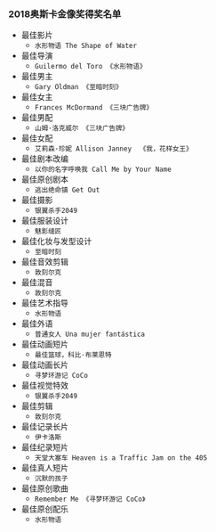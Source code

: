 ### 2018奥斯卡金像奖得奖名单

- 最佳影片
    - `水形物语 The Shape of Water`
- 最佳导演
    - `Guilermo del Toro 《水形物语》`
- 最佳男主
    - `Gary Oldman 《至暗时刻》`
- 最佳女主
    - `Frances McDormand 《三块广告牌》`
- 最佳男配
    - `山姆·洛克威尔 《三块广告牌》`
- 最佳女配
    - `艾莉森·珍妮 Allison Janney  《我，花样女王》`
- 最佳剧本改编
    - `以你的名字呼唤我 Call Me by Your Name`
- 最佳原创剧本
    - `逃出绝命镇 Get Out`
- 最佳摄影
    - `银翼杀手2049`
- 最佳服装设计
    - `魅影缝匠`
- 最佳化妆与发型设计
    - `至暗时刻`
- 最佳音效剪辑
    - `敦刻尔克`
- 最佳混音
    - `敦刻尔克`
- 最佳艺术指导
    - `水形物语`
- 最佳外语
    - `普通女人 Una mujer fantástica`
- 最佳动画短片
    - `最佳篮球，科比·布莱恩特`
- 最佳动画长片
    - `寻梦环游记 CoCo`
- 最佳视觉特效
    - `银翼杀手2049`
- 最佳剪辑
    - `敦刻尔克`
- 最佳记录长片
    - `伊卡洛斯`
- 最佳纪录短片
    - `天堂大塞车 Heaven is a Traffic Jam on the 405`
- 最佳真人短片
    - `沉默的孩子`
- 最佳原创歌曲
    - `Remember Me 《寻梦环游记 CoCo》`
- 最佳原创配乐
    - `水形物语`